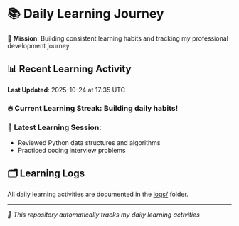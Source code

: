 # 📚 Daily Learning Journey

🎯 **Mission**: Building consistent learning habits and tracking my professional development journey.

## 📊 Recent Learning Activity

**Last Updated**: 2025-10-24 at 17:35 UTC

### 🔥 Current Learning Streak: Building daily habits!

### 📝 Latest Learning Session:
- Reviewed Python data structures and algorithms
- Practiced coding interview problems

## 🗂️ Learning Logs

All daily learning activities are documented in the [logs/](./logs/) folder.

---
*🤖 This repository automatically tracks my daily learning activities*
